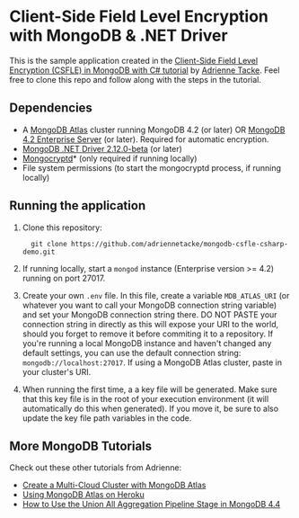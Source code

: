 # Client-Side Field Level Encryption with MongoDB & .NET Driver

This is the sample application created in the [Client-Side Field Level Encryption (CSFLE) in MongoDB with C# tutorial](https://developer.mongodb.com/how-to/client-side-field-level-encryption-mongodb-csharp) by [Adrienne Tacke](https://twitter.com/adriennetacke). Feel free to clone this repo and follow along with the steps in the tutorial.

## Dependencies

* A [MongoDB Atlas](https://www.mongodb.com/cloud/atlas>) cluster running MongoDB 4.2 (or later) OR [MongoDB 4.2 Enterprise Server](https://www.mongodb.com/try/download/enterprise>) (or later). Required for automatic encryption.
* [MongoDB .NET Driver 2.12.0-beta](https://www.nuget.org/packages/MongoDB.Driver/2.12.0-beta1) (or later)
* [Mongocryptd](https://docs.mongodb.com/manual/reference/security-client-side-encryption-appendix/#installation)* (only required if running locally)
* File system permissions (to start the mongocryptd process, if running locally)

## Running the application

1. Clone this repository:

   ```
     git clone https://github.com/adriennetacke/mongodb-csfle-csharp-demo.git
   ```

2. If running locally, start a `mongod` instance (Enterprise version >= 4.2) running on port 27017.

3. Create your own `.env` file. In this file, create a variable `MDB_ATLAS_URI` (or whatever you want to call your MongoDB connection string variable) and set your MongoDB connection string there. DO NOT PASTE your connection string in directly as this will expose your URI to the world, should you forget to remove it before commiting it to a repository. If you're running a local MongoDB instance and haven't changed any default settings, you can use the default connection string: ``mongodb://localhost:27017``. If using a MongoDB Atlas cluster, paste in your cluster's URI.

4. When running the first time, a a key file will be generated. Make sure that this key file is in the root of your execution environment (it will automatically do this when generated). If you move it, be sure to also update the key file path variables in the code.

## More MongoDB Tutorials

Check out these other tutorials from Adrienne:

- [Create a Multi-Cloud Cluster with MongoDB Atlas](https://developer.mongodb.com/how-to/setup-multi-cloud-cluster-mongodb-atlas/)
- [Using MongoDB Atlas on Heroku](https://developer.mongodb.com/how-to/use-atlas-on-heroku/)
- [How to Use the Union All Aggregation Pipeline Stage in MongoDB 4.4](https://developer.mongodb.com/how-to/use-union-all-aggregation-pipeline-stage/)

